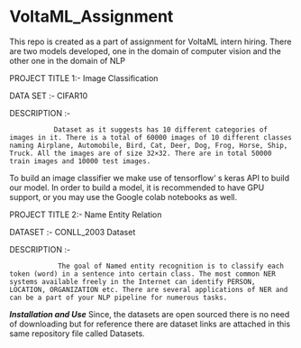 # VoltaML_Assignment
This repo is created as a part of assignment for VoltaML intern hiring. There are two models developed, one in the domain of computer vision and the other one in the domain of NLP

PROJECT TITLE 1:- Image Classification



DATA SET :- CIFAR10




DESCRIPTION :- 

               Dataset as it suggests has 10 different categories of images in it. There is a total of 60000 images of 10 different classes naming Airplane, Automobile, Bird, Cat, Deer, Dog, Frog, Horse, Ship, Truck. All the images are of size 32×32. There are in total 50000 train images and 10000 test images.
To build an image classifier we make use of tensorflow‘ s keras API to build our model. In order to build a model, it is recommended to have GPU support, or you may use the Google colab notebooks as well.













PROJECT TITLE 2:- Name Entity Relation











DATASET :- CONLL_2003 Dataset
















DESCRIPTION :-

                The goal of Named entity recognition is to classify each token (word) in a sentence into certain class. The most common NER systems available freely in the Internet can identify PERSON, LOCATION, ORGANIZATION etc. There are several applications of NER and can be a part of your NLP pipeline for numerous tasks.


















***Installation and Use***
Since, the datasets are open sourced there is no need of downloading but for reference there are dataset links are attached in this same repository file called Datasets.

